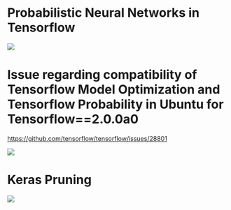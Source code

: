 # Probabilistic Neural Networks in Tensorflow

<img src=https://github.com/RubensZimbres/Repo-2019/blob/master/Tensorflow/pics/prob001.JPG>

# Issue regarding compatibility of Tensorflow Model Optimization and Tensorflow Probability in Ubuntu for Tensorflow==2.0.0a0  

https://github.com/tensorflow/tensorflow/issues/28801

<img src=https://github.com/RubensZimbres/Repo-2019/blob/master/Tensorflow/pics/TF_issue_0.png>  

# Keras Pruning  

<img src=https://github.com/RubensZimbres/Repo-2019/blob/master/Tensorflow/pics/keras_pruning_0.png>
